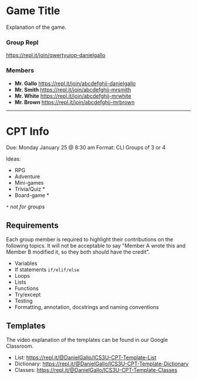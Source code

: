 # Game Title
Explanation of the game.

### Group Repl
https://repl.it/join/qwertyuiop-danielgallo

### Members
- **Mr. Gallo** https://repl.it/join/abcdefghij-danielgallo
- **Mr. Smith** https://repl.it/join/abcdefghij-mrsmith
- **Mr. White** https://repl.it/join/abcdefghij-mrwhite
- **Mr. Brown** https://repl.it/join/abcdefghij-mrbrown

---

# CPT Info

Due: Monday January 25 @ 8:30 am
Format: CLI
Groups of 3 or 4

Ideas:
- RPG
- Adventure
- Mini-games
- Trivia/Quiz *
- Board-game *

_`*` not for groups_

## Requirements
Each group member is required to highlight their contributions on the following topics. It will not be acceptable to say "Member A wrote this and Member B modified it, so they both should have the credit".

- Variables
- If statements `if/elif/else`
- Loops
- Lists
- Functions
- Try/except
- Testing
- Formatting, annotation, docstrings and naming conventions

## Templates
The video explanation of the templates can be found in our Google Classroom.

- List: https://repl.it/@DanielGallo/ICS3U-CPT-Template-List
- Dictionary: https://repl.it/@DanielGallo/ICS3U-CPT-Template-Dictionary
- Classes: https://repl.it/@DanielGallo/ICS3U-CPT-Template-Classes